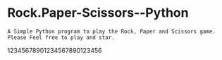 # Rock.Paper-Scissors--Python
    A Simple Python program to play the Rock, Paper and Scissors game.
    Please Feel free to play and star.
12345678901234567890123456